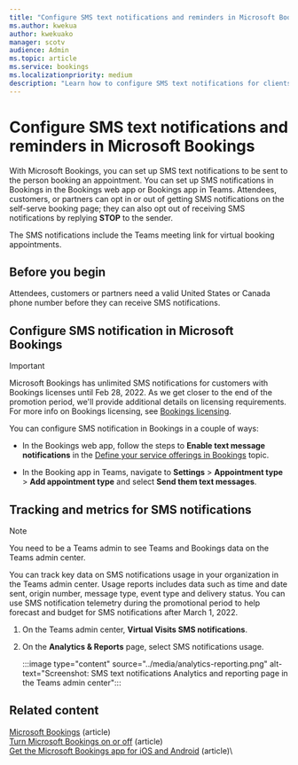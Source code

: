 ```yaml
---
title: "Configure SMS text notifications and reminders in Microsoft Bookings"
ms.author: kwekua
author: kwekuako
manager: scotv
audience: Admin
ms.topic: article
ms.service: bookings
ms.localizationpriority: medium
description: "Learn how to configure SMS text notifications for clients, customers and partners in Microsoft Bookings."
---
```


# Configure SMS text notifications and reminders in Microsoft Bookings

With Microsoft Bookings, you can set up SMS text notifications to be sent to the person booking an appointment. You can set up SMS notifications in Bookings in the Bookings web app or Bookings app in Teams. Attendees, customers, or partners can opt in or out of getting SMS notifications on the self-serve booking page; they can also opt out of receiving SMS notifications by replying **STOP** to the sender.

The SMS notifications include the Teams meeting link for virtual booking appointments.

## Before you begin

Attendees, customers or partners need a valid United States or Canada phone number before they can receive SMS notifications.

## Configure SMS notification in Microsoft Bookings

> [!IMPORTANT]
> Microsoft Bookings has unlimited SMS notifications for customers with Bookings licenses until Feb 28, 2022. As we get closer to the end of the promotion period, we'll provide additional details on licensing requirements. For more info on Bookings licensing, see [Bookings licensing](/microsoft-365/bookings/bookings-faq?view=o365-worldwide#who-has-access-to-microsoft-bookings-).

You can configure SMS notification in Bookings in a couple of ways:

- In the Bookings web app, follow the steps to **Enable text message notifications** in the [Define your service offerings in Bookings](define-service-offerings.md) topic.

- In the Booking app in Teams, navigate to **Settings** > **Appointment type** > **Add appointment type** and select **Send them text messages**.

## Tracking and metrics for SMS notifications

> [!NOTE]
> You need to be a Teams admin to see Teams and Bookings data on the Teams admin center.

You can track key data on SMS notifications usage in your organization in the Teams admin center. Usage reports includes data such as time and date sent, origin number, message type, event type and delivery status. You can use SMS notification telemetry during the promotional period to help forecast and budget for SMS notifications after March 1, 2022.

1. On the Teams admin center, **Virtual Visits SMS notifications**.

2. On the **Analytics & Reports** page, select SMS notifications usage.

    :::image type="content" source="../media/analytics-reporting.png" alt-text="Screenshot: SMS text notifications Analytics and reporting page in the Teams admin center":::

## Related content

[Microsoft Bookings](bookings-overview.md) (article)\
[Turn Microsoft Bookings on or off](turn-bookings-on-or-off.md) (article)\
[Get the Microsoft Bookings app for iOS and Android](get-bookings-app.md) (article)\
